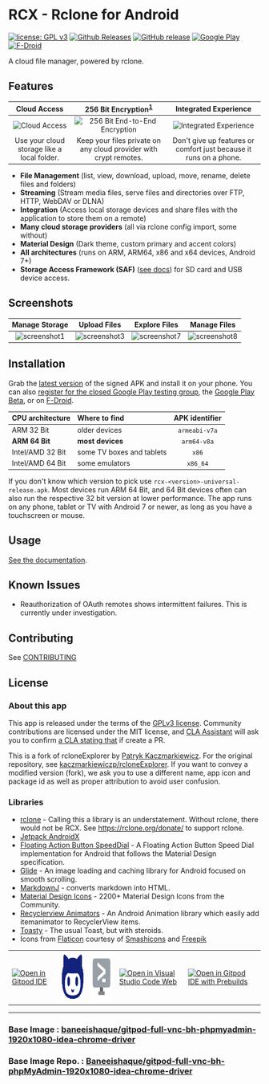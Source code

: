 # RCX - Rclone for Android
[![license: GPL v3](https://img.shields.io/badge/License-GPLv3-blue.svg)](https://github.com/x0b/rcx/blob/master/LICENSE) [![Github Releases](https://img.shields.io/github/downloads/x0b/rcx/total.svg)](https://github.com/x0b/rcx/releases) [![GitHub release](https://img.shields.io/github/v/release/x0b/rcx?include_prereleases)](https://github.com/x0b/rcx/releases/latest) [![Google Play](https://img.shields.io/badge/Google_Play-stable-brightgreen)](https://play.google.com/store/apps/details?id=io.github.x0b.rcx) [![F-Droid](https://img.shields.io/badge/F%E2%80%93Droid-stable-blue)](https://f-droid.org/packages/io.github.x0b.rcx)

A cloud file manager, powered by rclone. 

Features
--------

Cloud Access | 256 Bit Encryption<sup>[1](https://rclone.org/crypt/#file-encryption)</sup> | Integrated Experience
:-----:|:--------------:|:-----------:
<img src="https://github.com/x0b/rcx/blob/master/docs/cloud-computing.png?raw=true" alt="Cloud Access" width="144" /> | <img src="https://github.com/x0b/rcx/blob/master/docs/locked-padlock.png?raw=true" alt="256 Bit End-to-End Encryption" width="108" /> | <img src="https://github.com/x0b/rcx/blob/master/docs/smartphone.png?raw=true" alt="Integrated Experience" width="132"/>
Use your cloud storage like a local folder. | Keep your files private on any cloud provider with crypt remotes. | Don't give up features or comfort just because it runs on a phone.

- **File Management** (list, view, download, upload, move, rename, delete files and folders)
- **Streaming** (Stream media files, serve files and directories over FTP, HTTP, WebDAV or DLNA)
- **Integration** (Access local storage devices and share files with the application to store them on a remote)
- **Many cloud storage providers** (all via rclone config import, some without)
- **Material Design** (Dark theme, custom primary and accent colors)
- **All architectures** (runs on ARM, ARM64, x86 and x64 devices, Android 7+)
- **Storage Access Framework (SAF)** ([see docs](https://x0b.github.io/docs/#adding-local-storage-saf)) for SD card and USB device access.

Screenshots
-----------
Manage Storage|Upload Files|Explore Files|Manage Files
:-----:|:--------------:|:-----------:|:---------:|
![screenshot1](https://github.com/x0b/rcx/blob/master/docs/screenshot_1.png?raw=true)|![screenshot3](https://github.com/x0b/rcx/blob/master/docs/screenshot_3.png?raw=true)|![screenshot7](https://github.com/x0b/rcx/blob/master/docs/screenshot_7.png?raw=true)|![screenshot8](https://github.com/x0b/rcx/blob/master/docs/screenshot_8.png?raw=true)

Installation
------------
Grab the [latest version](https://github.com/x0b/rcx/releases/latest) of the signed APK and install it on your phone. You can also [register for the closed Google Play testing group](https://groups.google.com/forum/#!forum/rcx-alpha/join), the [Google Play Beta](https://play.google.com/apps/testing/io.github.x0b.rcx), or on [F-Droid](https://f-droid.org/packages/io.github.x0b.rcx).

| CPU architecture | Where to find | APK identifier |
|:---|:--|:---:|
|ARM 32 Bit | older devices | ```armeabi-v7a``` |
|**ARM 64 Bit** | **most devices** | ```arm64-v8a``` |
|Intel/AMD 32 Bit | some TV boxes and tablets | ```x86``` |
|Intel/AMD 64 Bit | some emulators | ```x86_64``` |

If you don't know which version to pick use ```rcx-<version>-universal-release.apk```. Most devices run ARM 64 Bit, and 64 Bit devices often can also run the respective 32 bit version at lower performance. The app runs on any phone, tablet or TV with Android 7 or newer, as long as you have a touchscreen or mouse.

Usage
------------
[See the documentation](https://x0b.github.io/docs/).

Known Issues
------------
- Reauthorization of OAuth remotes shows intermittent failures. This is currently under investigation.

Contributing
------------
See [CONTRIBUTING](./CONTRIBUTING.md)

License
-----------------
### About this app
This app is released under the terms of the [GPLv3 license](https://github.com/x0b/rcx/blob/master/LICENSE). Community contributions are licensed under the MIT license, and [CLA Assistant](https://cla-assistant.io/) will ask you to confirm [a CLA stating that](https://gist.githubusercontent.com/x0b/889f037d76706fc9e3ab8ee1c047841b/raw/67c028b19e33111428904558cfda0c01039d1574/rcloneExplorer-cla-202001) if create a PR.

This is a fork of rcloneExplorer by [Patryk Kaczmarkiewicz](https://github.com/kaczmarkiewiczp). For the original repository, see [kaczmarkiewiczp/rcloneExplorer](https://github.com/kaczmarkiewiczp/rcloneExplorer). If you want to convey a modified version (fork), we ask you to use a different name, app icon and package id as well as proper attribution to avoid user confusion.

### Libraries
- [rclone](https://github.com/rclone/rclone) - Calling this a library is an understatement. Without rclone, there would not be RCX. See https://rclone.org/donate/ to support rclone.
- [Jetpack AndroidX](https://developer.android.com/license)
- [Floating Action Button SpeedDial](https://github.com/leinardi/FloatingActionButtonSpeedDial) - A Floating Action Button Speed Dial implementation for Android that follows the Material Design specification.
- [Glide](https://github.com/bumptech/glide) - An image loading and caching library for Android focused on smooth scrolling.
- [MarkdownJ](https://github.com/myabc/markdownj) - converts markdown into HTML.
- [Material Design Icons](https://github.com/Templarian/MaterialDesign) - 2200+ Material Design Icons from the Community.
- [Recyclerview Animators](https://github.com/wasabeef/recyclerview-animators) - An Android Animation library which easily add itemanimator to RecyclerView items.
- [Toasty](https://github.com/GrenderG/Toasty) - The usual Toast, but with steroids.
- Icons from [Flaticon](https://www.flaticon.com) courtesy of [Smashicons](https://www.flaticon.com/authors/smashicons) and [Freepik](https://www.flaticon.com/authors/freepik)

[//]: # "![Docker Image Version (tag latest semver)](https://img.shields.io/docker/v/baneeishaque/gitpod-rcx-dev/latest)"
[//]: # "![Docker Image Size (tag)](https://img.shields.io/docker/image-size/baneeishaque/gitpod-rcx-dev/latest)"
[//]: # "![Docker Pulls](https://img.shields.io/docker/pulls/baneeishaque/gitpod-rcx-dev)"
[//]: # "![Docker Stars](https://img.shields.io/docker/stars/baneeishaque/gitpod-rcx-dev)"

<!-- <a href="https://gitpod.io/#https://github.com/Baneeishaque/rcx"><img src="https://icons-for-free.com/iconfiles/png/512/gitpod-1324440164066425542.png" alt="Gitpod IDE" width="100" height="100"></a> -->
<!-- <a href="https://github1s.com/Baneeishaque/rcx"><img src="https://raw.githubusercontent.com/conwnet/github1s/master/resources/images/logo.svg" alt="Github1s Editor" width="100" height="100"></a> -->

<!-- [![Open in Cloud Shell](https://gstatic.com/cloudssh/images/open-btn.svg)](https://ssh.cloud.google.com/cloudshell/editor?cloudshell_git_repo=https://github.com/Baneeishaque/rcx) -->

<table>
  <tr>
    <td>
      <a href="https://gitpod.io/#https://github.com/Baneeishaque/rcx">
        <img src="https://icons-for-free.com/iconfiles/png/512/gitpod-1324440164066425542.png" alt="Open in Gitpod IDE" width="100" height="100">
      </a>
    </td>
    <td>
      <a href="https://github1s.com/Baneeishaque/rcx">
        <img src="https://raw.githubusercontent.com/conwnet/github1s/master/resources/images/logo.svg" alt="Open in Github1s Editor" width="100" height="100">
      </a>
    </td>
    <td>
      <a href="https://ssh.cloud.google.com/cloudshell/editor?cloudshell_git_repo=https://github.com/Baneeishaque/rcx">
        <img src="google-cloud-shell-icon.png" alt="Open in Cloud Shell" width="100" height="100">
      </a>
    </td>
        <td>
      <a href="https://vscode.dev/github.com/Baneeishaque/rcx">
        <img src="https://code.visualstudio.com/assets/branding/app-icon.png" alt="Open in Visual Studio Code Web" width="100" height="100">
      </a>
    </td>
    </td>
        <td>
      <a href="https://gitpod.io/#prebuild/https://github.com/Baneeishaque/rcx">
        <img src="https://www.gitpod.io/images/illustrattion-large-dark.png" alt="Open in Gitpod IDE with Prebuilds" width="100" height="100">
      </a>
    </td>
  </tr>
</table>

---

[//]: # "### Docker Hub : [baneeishaque/gitpod-rcx-dev](https://hub.docker.com/r/baneeishaque/gitpod-rcx-dev)"

### Base Image : [baneeishaque/gitpod-full-vnc-bh-phpmyadmin-1920x1080-idea-chrome-driver](https://hub.docker.com/repository/docker/baneeishaque/gitpod-full-vnc-bh-phpmyadmin-1920x1080-idea-chrome-driver)

### Base Image Repo. : [ Baneeishaque/gitpod-full-vnc-bh-phpMyAdmin-1920x1080-idea-chrome-driver ](https://github.com/Baneeishaque/gitpod-full-vnc-bh-phpMyAdmin-1920x1080-idea-chrome-driver)

[//]: # "[![Gitpod ready-to-code](https://img.shields.io/badge/Gitpod-ready--to--code-blue?logo=gitpod)](https://gitpod.io/#https://github.com/Baneeishaque/rcx)"